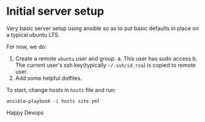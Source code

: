 # Initial server setup

Very basic server setup using ansible so as to put basic defaults in place on a typical ubuntu LTS.

For now, we do:

1. Create a remote `ubuntu` user and group.
  a. This user has sudo access
  b. The current user's ssh key(typically `~/.ssh/id_rsa`) is copied to remote user.
2. Add some helpful dotfiles.

To start, change hosts in `hosts` file and run:

    ansible-playbook -i hosts site.yml


Happy Devops